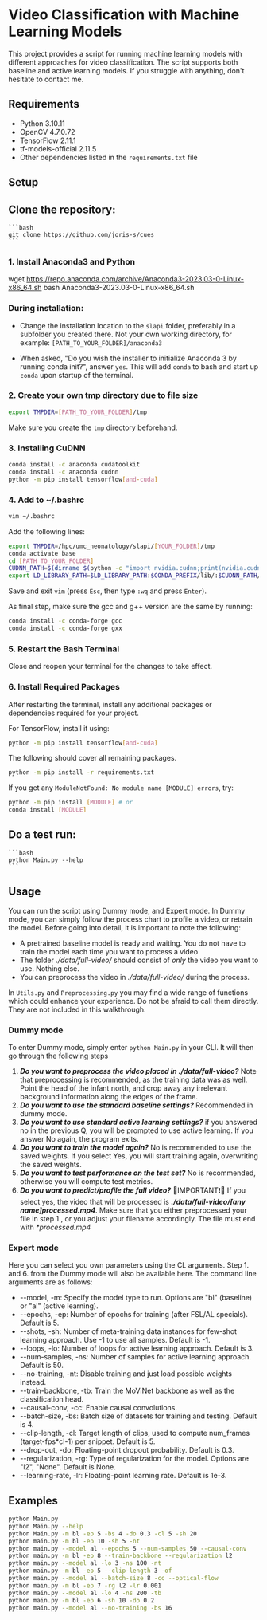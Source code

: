 # Video Classification with Machine Learning Models

This project provides a script for running machine learning models with different approaches for video classification. The script supports both baseline and active learning models. If you struggle with anything, don't hesitate to contact me.

## Requirements

- Python 3.10.11
- OpenCV 4.7.0.72
- TensorFlow 2.11.1
- tf-models-official 2.11.5
- Other dependencies listed in the `requirements.txt` file

## Setup

## Clone the repository:

    ```bash
    git clone https://github.com/joris-s/cues
    ```
### 1. Install Anaconda3 and Python

wget https://repo.anaconda.com/archive/Anaconda3-2023.03-0-Linux-x86_64.sh
bash Anaconda3-2023.03-0-Linux-x86_64.sh

### During installation:

- Change the installation location to the `slapi` folder, preferably in a subfolder you created there. Not your own working directory, for example: `[PATH_TO_YOUR_FOLDER]/anaconda3`

- When asked, "Do you wish the installer to initialize Anaconda 3 by running conda init?", answer `yes`. This will add `conda` to bash and start up `conda` upon startup of the terminal.

### 2. Create your own tmp directory due to file size

```bash
export TMPDIR=[PATH_TO_YOUR_FOLDER]/tmp
```

Make sure you create the `tmp` directory beforehand.

### 3. Installing CuDNN

```bash
conda install -c anaconda cudatoolkit
conda install -c anaconda cudnn
python -m pip install tensorflow[and-cuda]
```

### 4. Add to ~/.bashrc

```bash
vim ~/.bashrc
```

Add the following lines:

```bash
export TMPDIR=/hpc/umc_neonatology/slapi/[YOUR_FOLDER]/tmp
conda activate base
cd [PATH_TO_YOUR_FOLDER]
CUDNN_PATH=$(dirname $(python -c "import nvidia.cudnn;print(nvidia.cudnn.__file__)"))
export LD_LIBRARY_PATH=$LD_LIBRARY_PATH:$CONDA_PREFIX/lib/:$CUDNN_PATH/lib
```

Save and exit `vim` (press `Esc`, then type `:wq` and press `Enter`).

As final step, make sure the gcc and g++ version are the same by running:

```bash
conda install -c conda-forge gcc
conda install -c conda-forge gxx
```

### 5. Restart the Bash Terminal

Close and reopen your terminal for the changes to take effect.

### 6. Install Required Packages

After restarting the terminal, install any additional packages or dependencies required for your project.

For TensorFlow, install it using:

```bash
python -m pip install tensorflow[and-cuda]
```

The following should cover all remaining packages. 

```bash
python -m pip install -r requirements.txt
```

If you get any `ModuleNotFound: No module name [MODULE] errors`, try:

```bash
python -m pip install [MODULE] # or
conda install [MODULE]
```

## Do a test run: 
    
    ```bash
    python Main.py --help
    ```

## Usage

You can run the script using Dummy mode, and Expert mode. In Dummy mode, you can simply follow the process chart to profile a video, or retrain the model. Before going into detail, it is important to note the following:

- A pretrained baseline model is ready and waiting. You do not have to train the model each time you want to process a video
- The folder _./data/full-video/_ should consist of _only_ the video you want to use. Nothing else. 
- You can preprocess the video in _./data/full-video/_ during the process.

In ```Utils.py``` and ```Preprocessing.py``` you may find a wide range of functions which could enhance your experience. Do not be afraid to call them directly. They are not included in this walkthrough.   

### Dummy mode

To enter Dummy mode, simply enter ```python Main.py``` in your CLI. It will then go through the following steps

1. **_Do you want to preprocess the video placed in ./data/full-video?_** Note that preprocessing is recommended, as the training data was as well. Point the head of the infant north, and crop away any irrelevant background information along the edges of the frame. 
2. **_Do you want to use the standard baseline settings?_** Recommended in dummy mode.
3. **_Do you want to use standard active learning settings?_** if you answered no in the previous Q, you will be prompted to use active learning. If you answer No again, the program exits.
4. **_Do you want to train the model again?_** No is recommended to use the saved weights. If you select Yes, you will start training again, overwriting the saved weights. 
5. **_Do you want to test performance on the test set?_** No is recommended, otherwise you will compute test metrics.
6. **_Do you want to predict/profile the full video?_** 🔴IMPORTANT❗🔴 If you select yes, the video that will be processed is **_./data/full-video/[any name]processed.mp4_**. Make sure that you either preprocessed your file in step 1., or you adjust your filename accordingly. The file must end with _*processed.mp4_

### Expert mode

Here you can select you own parameters using the CL arguments. Step 1. and 6. from the Dummy mode will also be available here. The command line arguments are as follows:

* --model, -m: Specify the model type to run. Options are "bl" (baseline) or "al" (active learning).
* --epochs, -ep: Number of epochs for training (after FSL/AL specials). Default is 5.
* --shots, -sh: Number of meta-training data instances for few-shot learning approach. Use -1 to use all samples. Default is -1.
* --loops, -lo: Number of loops for active learning approach. Default is 3.
* --num-samples, -ns: Number of samples for active learning approach. Default is 50.
* --no-training, -nt: Disable training and just load possible weights instead.
* --train-backbone, -tb: Train the MoViNet backbone as well as the classification head.
* --causal-conv, -cc: Enable causal convolutions.
* --batch-size, -bs: Batch size of datasets for training and testing. Default is 4.
* --clip-length, -cl: Target length of clips, used to compute num_frames (target-fps*cl-1) per snippet. Default is 5.
* --drop-out, -do: Floating-point dropout probability. Default is 0.3.
* --regularization, -rg: Type of regularization for the model. Options are "l2", "None". Default is None.
* --learning-rate, -lr: Floating-point learning rate. Default is 1e-3.

## Examples
```bash
python Main.py
python Main.py --help 
python Main.py -m bl -ep 5 -bs 4 -do 0.3 -cl 5 -sh 20
python main.py -m bl -ep 10 -sh 5 -nt
python main.py --model al --epochs 5 --num-samples 50 --causal-conv
python main.py -m bl -ep 8 --train-backbone --regularization l2
python main.py --model al -lo 3 -ns 100 -nt
python main.py -m bl -ep 5 --clip-length 3 -of
python main.py --model al --batch-size 8 -cc --optical-flow
python main.py -m bl -ep 7 -rg l2 -lr 0.001
python main.py --model al -lo 4 -ns 200 -tb
python main.py -m bl -ep 6 -sh 10 -do 0.2
python main.py --model al --no-training -bs 16
```
